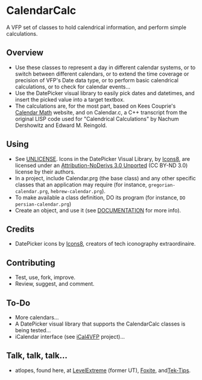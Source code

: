 # CalendarCalc #

A VFP set of classes to hold calendrical information, and perform simple calculations.

## Overview ##

* Use these classes to represent a day in different calendar systems, or to switch between different calendars, or to extend the time coverage or precision of VFP's Date data type, or to perform basic calendrical calculations, or to check for calendar events...
* Use the DatePicker visual library to easily pick dates and datetimes, and insert the picked value into a target textbox.
* The calculations are, for the most part, based on Kees Couprie's [Calendar Math](http://members.casema.nl/couprie/calmath/) website, and on Calendar.c, a C++ transcript from the original LISP code used for "Calendrical Calculations" by Nachum Dershowitz and Edward M. Reingold.

## Using ##

* See [UNLICENSE](UNLICENSE.md). Icons in the DatePicker Visual Library, by [Icons8](https://icons8.com "Icons8"), are licensed under an [Attribution-NoDerivs 3.0 Unported](https://creativecommons.org/licenses/by-nd/3.0/)  (CC BY-ND 3.0) license by their authors.
* In a project, include Calendar.prg (the base class) and any other specific classes that an application may require (for instance, ``gregorian-calendar.prg``, ``hebrew-calendar.prg``).
* To make available a class definition, DO its program (for instance, `DO persian-calendar.prg`)
* Create an object, and use it (see [DOCUMENTATION](DOCUMENTATION.md) for more info).

## Credits ##

* DatePicker icons by [Icons8](https://icons8.com "Icons8"), creators of tech iconography extraordinaire.

## Contributing ##

* Test, use, fork, improve.
* Review, suggest, and comment.

## To-Do ##

* More calendars...
* A DatePicker visual library that supports the CalendarCalc classes is being tested...
* iCalendar interface (see 
[iCal4VFP](https://bitbucket.org/atlopes/iCal4VFP) project)...

## Talk, talk, talk... ##

* atlopes, found here, at [LevelExtreme](https://www.levelextreme.com) (former UT), [Foxite](https://www.foxite.com), and[Tek-Tips](https://www.tek-tips.com).